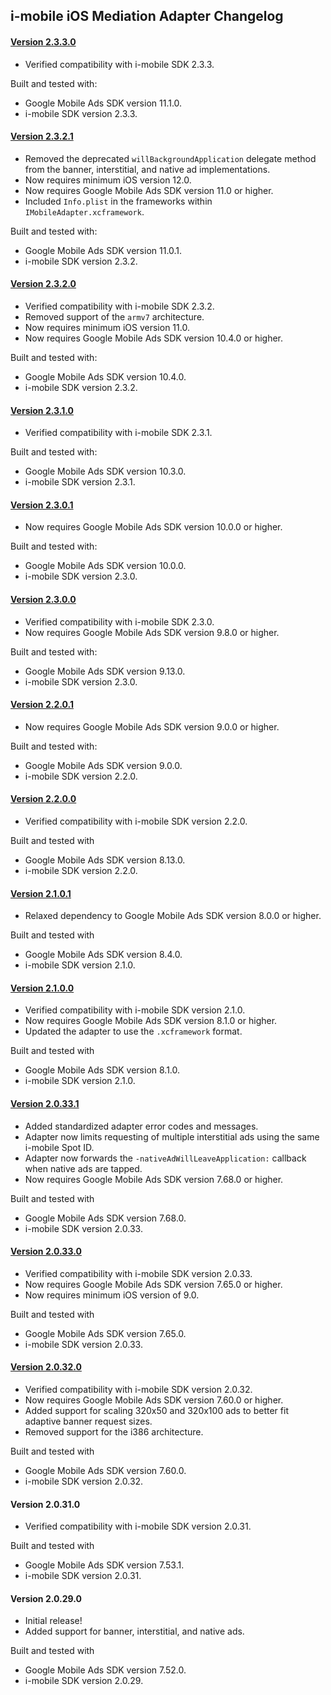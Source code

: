 ## i-mobile iOS Mediation Adapter Changelog

#### [Version 2.3.3.0](https://dl.google.com/googleadmobadssdk/mediation/ios/imobile/IMobileAdapter-2.3.3.0.zip)
- Verified compatibility with i-mobile SDK 2.3.3.

Built and tested with:
- Google Mobile Ads SDK version 11.1.0.
- i-mobile SDK version 2.3.3.

#### [Version 2.3.2.1](https://dl.google.com/googleadmobadssdk/mediation/ios/imobile/IMobileAdapter-2.3.2.1.zip)
- Removed the deprecated `willBackgroundApplication` delegate method from the banner, interstitial, and native ad implementations.
- Now requires minimum iOS version 12.0.
- Now requires Google Mobile Ads SDK version 11.0 or higher.
- Included `Info.plist` in the frameworks within `IMobileAdapter.xcframework`.

Built and tested with:
- Google Mobile Ads SDK version 11.0.1.
- i-mobile SDK version 2.3.2.

#### [Version 2.3.2.0](https://dl.google.com/googleadmobadssdk/mediation/ios/imobile/IMobileAdapter-2.3.2.0.zip)
- Verified compatibility with i-mobile SDK 2.3.2.
- Removed support of the `armv7` architecture.
- Now requires minimum iOS version 11.0.
- Now requires Google Mobile Ads SDK version 10.4.0 or higher.

Built and tested with:
- Google Mobile Ads SDK version 10.4.0.
- i-mobile SDK version 2.3.2.

#### [Version 2.3.1.0](https://dl.google.com/googleadmobadssdk/mediation/ios/imobile/IMobileAdapter-2.3.1.0.zip)
- Verified compatibility with i-mobile SDK 2.3.1.

Built and tested with:
- Google Mobile Ads SDK version 10.3.0.
- i-mobile SDK version 2.3.1.

#### [Version 2.3.0.1](https://dl.google.com/googleadmobadssdk/mediation/ios/imobile/IMobileAdapter-2.3.0.1.zip)
- Now requires Google Mobile Ads SDK version 10.0.0 or higher.

Built and tested with:
- Google Mobile Ads SDK version 10.0.0.
- i-mobile SDK version 2.3.0.

#### [Version 2.3.0.0](https://dl.google.com/googleadmobadssdk/mediation/ios/imobile/IMobileAdapter-2.3.0.0.zip)
- Verified compatibility with i-mobile SDK 2.3.0.
- Now requires Google Mobile Ads SDK version 9.8.0 or higher.

Built and tested with:
- Google Mobile Ads SDK version 9.13.0.
- i-mobile SDK version 2.3.0.

#### [Version 2.2.0.1](https://dl.google.com/googleadmobadssdk/mediation/ios/imobile/IMobileAdapter-2.2.0.1.zip)
- Now requires Google Mobile Ads SDK version 9.0.0 or higher.

Built and tested with:
- Google Mobile Ads SDK version 9.0.0.
- i-mobile SDK version 2.2.0.

#### [Version 2.2.0.0](https://dl.google.com/googleadmobadssdk/mediation/ios/imobile/IMobileAdapter-2.2.0.0.zip)
- Verified compatibility with i-mobile SDK version 2.2.0.

Built and tested with
- Google Mobile Ads SDK version 8.13.0.
- i-mobile SDK version 2.2.0.

#### [Version 2.1.0.1](https://dl.google.com/googleadmobadssdk/mediation/ios/imobile/IMobileAdapter-2.1.0.1.zip)
- Relaxed dependency to Google Mobile Ads SDK version 8.0.0 or higher.

Built and tested with
- Google Mobile Ads SDK version 8.4.0.
- i-mobile SDK version 2.1.0.

#### [Version 2.1.0.0](https://dl.google.com/googleadmobadssdk/mediation/ios/imobile/IMobileAdapter-2.1.0.0.zip)
- Verified compatibility with i-mobile SDK version 2.1.0.
- Now requires Google Mobile Ads SDK version 8.1.0 or higher.
- Updated the adapter to use the `.xcframework` format.

Built and tested with
- Google Mobile Ads SDK version 8.1.0.
- i-mobile SDK version 2.1.0.

#### [Version 2.0.33.1](https://dl.google.com/googleadmobadssdk/mediation/ios/imobile/IMobileAdapter-2.0.33.1.zip)
- Added standardized adapter error codes and messages.
- Adapter now limits requesting of multiple interstitial ads using the same i-mobile Spot ID.
- Adapter now forwards the `-nativeAdWillLeaveApplication:` callback when native ads are tapped.
- Now requires Google Mobile Ads SDK version 7.68.0 or higher.

Built and tested with
- Google Mobile Ads SDK version 7.68.0.
- i-mobile SDK version 2.0.33.

#### [Version 2.0.33.0](https://dl.google.com/googleadmobadssdk/mediation/ios/imobile/IMobileAdapter-2.0.33.0.zip)
- Verified compatibility with i-mobile SDK version 2.0.33.
- Now requires Google Mobile Ads SDK version 7.65.0 or higher.
- Now requires minimum iOS version of 9.0.

Built and tested with
- Google Mobile Ads SDK version 7.65.0.
- i-mobile SDK version 2.0.33.

#### [Version 2.0.32.0](https://dl.google.com/googleadmobadssdk/mediation/ios/imobile/IMobileAdapter-2.0.32.0.zip)
- Verified compatibility with i-mobile SDK version 2.0.32.
- Now requires Google Mobile Ads SDK version 7.60.0 or higher.
- Added support for scaling 320x50 and 320x100 ads to better fit adaptive banner request sizes.
- Removed support for the i386 architecture.

Built and tested with
- Google Mobile Ads SDK version 7.60.0.
- i-mobile SDK version 2.0.32.

#### Version 2.0.31.0
- Verified compatibility with i-mobile SDK version 2.0.31.

Built and tested with
- Google Mobile Ads SDK version 7.53.1.
- i-mobile SDK version 2.0.31.

#### Version 2.0.29.0
- Initial release!
- Added support for banner, interstitial, and native ads.

Built and tested with
- Google Mobile Ads SDK version 7.52.0.
- i-mobile SDK version 2.0.29.
